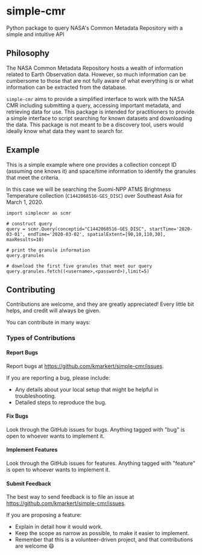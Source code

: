 # simple-cmr
Python package to query NASA's Common Metadata Repository with a simple and intuitive API

## Philosophy
The NASA Common Metadata Repository hosts a wealth of information related to Earth Observation data. However, so much information can be cumbersome to those that are not fully aware of what everything is or what information can be extracted from the database.

`simple-cmr` aims to provide a simplified interface to work with the NASA CMR including submitting a query, accessing important metadata, and retrieving data for use. This package is intended for practitioners to provide a simple interface to script searching for known datasets and downloading the data. This package is not meant to be a discovery tool, users would ideally know what data they want to search for.

## Example
This is a simple example where one provides a collection concept ID (assuming one knows it) and space/time information to identify the granules that meet the criteria.

In this case we will be searching the Suomi-NPP ATMS Brightness Temperature collection (`C1442068516-GES_DISC`) over Southeast Asia for March 1, 2020.


```
import simplecmr as scmr

# construct query
query = scmr.Query(conceptid="C1442068516-GES_DISC", startTime='2020-03-01', endTime='2020-03-02', spatialExtent=[90,10,110,30], maxResults=10)

# print the granule information
query.granules

# download the first five granules that meet our query
query.granules.fetch((<username>,<password>),limit=5)
```

## Contributing
Contributions are welcome, and they are greatly appreciated! Every
little bit helps, and credit will always be given.

You can contribute in many ways:

### Types of Contributions

#### Report Bugs

Report bugs at https://github.com/kmarkert/simple-cmr/issues.

If you are reporting a bug, please include:

* Any details about your local setup that might be helpful in troubleshooting.
* Detailed steps to reproduce the bug.

#### Fix Bugs

Look through the GitHub issues for bugs. Anything tagged with "bug" is open to whoever wants to implement it.

#### Implement Features

Look through the GitHub issues for features. Anything tagged with "feature" is open to whoever wants to implement it.

#### Submit Feedback

The best way to send feedback is to file an issue at https://github.com/kmarkert/simple-cmr/issues.

If you are proposing a feature:

* Explain in detail how it would work.
* Keep the scope as narrow as possible, to make it easier to implement.
* Remember that this is a volunteer-driven project, and that contributions are welcome :smile:
